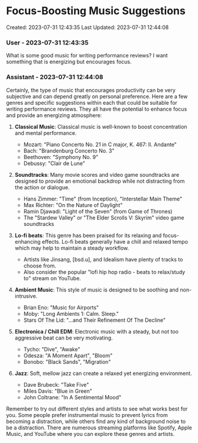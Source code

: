 # Focus-Boosting Music Suggestions

Created: 2023-07-31 12:43:35
Last Updated: 2023-07-31 12:44:08

### User - 2023-07-31 12:43:35

What is some good music for writing performance reviews? I want something that is energizing but encourages focus.

### Assistant - 2023-07-31 12:44:08

Certainly, the type of music that encourages productivity can be very subjective and can depend greatly on personal preference. Here are a few genres and specific suggestions within each that could be suitable for writing performance reviews. They all have the potential to enhance focus and provide an energizing atmosphere:

1. **Classical Music**: Classical music is well-known to boost concentration and mental performance. 

   - Mozart: "Piano Concerto No. 21 in C major, K. 467: II. Andante"
   - Bach: "Brandenburg Concerto No. 3"
   - Beethoven: "Symphony No. 9"
   - Debussy: "Clair de Lune"

2. **Soundtracks**: Many movie scores and video game soundtracks are designed to provide an emotional backdrop while not distracting from the action or dialogue. 

   - Hans Zimmer: "Time" (from Inception), "Interstellar Main Theme"
   - Max Richter: "On the Nature of Daylight"
   - Ramin Djawadi: "Light of the Seven" (from Game of Thrones)
   - The "Stardew Valley" or "The Elder Scrolls V: Skyrim" video game soundtracks

3. **Lo-fi beats**: This genre has been praised for its relaxing and focus-enhancing effects. Lo-fi beats generally have a chill and relaxed tempo which may help to maintain a steady workflow.

   - Artists like Jinsang, [bsd.u], and Idealism have plenty of tracks to choose from. 
   - Also consider the popular "lofi hip hop radio - beats to relax/study to" stream on YouTube.

4. **Ambient Music**: This style of music is designed to be soothing and non-intrusive.

   - Brian Eno: "Music for Airports"
   - Moby: "Long Ambients 1: Calm. Sleep."
   - Stars Of The Lid: "...and Their Refinement Of The Decline"

5. **Electronica / Chill EDM**: Electronic music with a steady, but not too aggressive beat can be very motivating.

   - Tycho: "Dive", "Awake"
   - Odesza: "A Moment Apart", "Bloom"
   - Bonobo: "Black Sands", "Migration"

6. **Jazz**: Soft, mellow jazz can create a relaxed yet energizing environment. 

   - Dave Brubeck: "Take Five"
   - Miles Davis: "Blue in Green"
   - John Coltrane: "In A Sentimental Mood"
  
Remember to try out different styles and artists to see what works best for you. Some people prefer instrumental music to prevent lyrics from becoming a distraction, while others find any kind of background noise to be a distraction. There are numerous streaming platforms like Spotify, Apple Music, and YouTube where you can explore these genres and artists.

